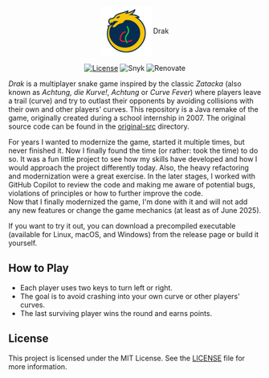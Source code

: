 <p align="center">
  <img src="docs/assets/logo.png" alt="Drak" height="100px" align="center">
Drak
</p>
<p align="center">
  <a href="./LICENSE"><img src="https://img.shields.io/badge/license-MIT-yellow?style=flat-square" alt="License"></a>
  <img src="https://img.shields.io/badge/snyk-monitored-4C4A73?logo=snyk&style=flat-square" alt="Snyk">
  <img src="https://img.shields.io/badge/renovate-enabled-brightgreen?logo=renovate&style=flat-square" alt="Renovate">
</p>

_Drak_ is a multiplayer snake game inspired by the classic _Zatacka_ (also known as _Achtung, die Kurve!_,
_Achtung_ or _Curve Fever_) where players leave a trail (curve) and try to outlast their opponents by avoiding
collisions with their own and other players' curves.
This repository is a Java remake of the game, originally created during a school internship in 2007. The original source
code can be found in the [original-src](original-src) directory.

For years I wanted to modernize the game, started it multiple times, but never finished it. Now I finally found the
time (or rather: took the time) to do so.
It was a fun little project to see how my skills have developed and how I would approach the project differently today.
Also, the heavy refactoring and modernization were a great exercise.
In the later stages, I worked with GitHub Copilot to review the code and making me aware of potential bugs, violations
of principles or how to further improve the code.  
Now that I finally modernized the game, I'm done with it and will not add any new features or change the game
mechanics (at least as of June 2025).

If you want to try it out, you can download a precompiled executable (available for Linux, macOS, and Windows) from the
release page or build it yourself.

## How to Play

- Each player uses two keys to turn left or right.
- The goal is to avoid crashing into your own curve or other players' curves.
- The last surviving player wins the round and earns points.

## License

This project is licensed under the MIT License. See the [LICENSE](LICENSE) file for more information.
